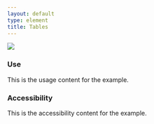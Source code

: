```yaml
---
layout: default
type: element
title: Tables
---
```


<div class="preview">
  <!-- Add HTML markup for example here -->
  <img src="{{ site.baseurl }}/assets/img/static/Tables_UI_v1.png">
</div>

<div class="usa-grid-box">
  <div class="width-one-half">
    <h3>Use</h3>
    <p>This is the usage content for the example.</p>
  </div>
  <div class="width-one-half">
    <h3>Accessibility</h3>
    <p>This is the accessibility content for the example.</p>
  </div>  
</div>